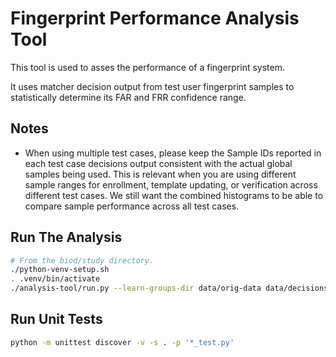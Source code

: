 # Fingerprint Performance Analysis Tool

This tool is used to asses the performance of a fingerprint system.

It uses matcher decision output from test user fingerprint samples to
statistically determine its FAR and FRR confidence range.

## Notes

*   When using multiple test cases, please keep the Sample IDs reported in each
    test case decisions output consistent with the actual global samples being
    used. This is relevant when you are using different sample ranges for
    enrollment, template updating, or verification across different test cases.
    We still want the combined histograms to be able to compare sample
    performance across all test cases.

## Run The Analysis

```bash
# From the biod/study directory.
./python-venv-setup.sh
. .venv/bin/activate
./analysis-tool/run.py --learn-groups-dir data/orig-data data/decisions analysis
```

## Run Unit Tests

```bash
python -m unittest discover -v -s . -p '*_test.py'
```
